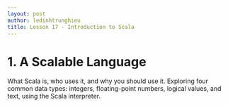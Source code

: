 ```yaml
---
layout: post
author: ledinhtrunghieu
title: Lesson 17 - Introduction to Scala
---
```


# 1. A Scalable Language

What Scala is, who uses it, and why you should use it. Exploring four common data types: integers, floating-point numbers, logical values, and text, using the Scala interpreter.


